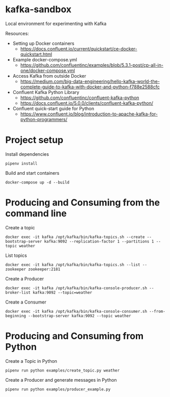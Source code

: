 # kafka-sandbox
Local environment for experimenting with Kafka

Resources:
* Setting up Docker containers
  - https://docs.confluent.io/current/quickstart/ce-docker-quickstart.html
* Example docker-compose.yml
  - https://github.com/confluentinc/examples/blob/5.3.1-post/cp-all-in-one/docker-compose.yml
* Access Kafka from outside Docker
  - https://medium.com/big-data-engineering/hello-kafka-world-the-complete-guide-to-kafka-with-docker-and-python-f788e2588cfc
* Confluent Kafka Python Library 
  - https://github.com/confluentinc/confluent-kafka-python
  - https://docs.confluent.io/5.0.0/clients/confluent-kafka-python/
* Confluent quick-start guide for Python 
  - https://www.confluent.io/blog/introduction-to-apache-kafka-for-python-programmers/

# Project setup

Install dependencies
```
pipenv install
```

Build and start containers
```
docker-compose up -d --build
```

# Producing and Consuming from the command line

Create a topic
```
docker exec -it kafka /opt/kafka/bin/kafka-topics.sh --create --bootstrap-server kafka:9092 --replication-factor 1 --partitions 1 --topic weather
```

List topics
```
docker exec -it kafka /opt/kafka/bin/kafka-topics.sh --list --zookeeper zookeeper:2181
```

Create a Producer
```
docker exec -it kafka /opt/kafka/bin/kafka-console-producer.sh --broker-list kafka:9092 --topic=weather
```

Create a Consumer
```
docker exec -it kafka /opt/kafka/bin/kafka-console-consumer.sh --from-beginning --bootstrap-server kafka:9092 --topic weather
```

# Producing and Consuming from Python

Create a Topic in Python
```
pipenv run python examples/create_topic.py weather
```

Create a Producer and generate messages in Python
```
pipenv run python examples/producer_example.py
```








